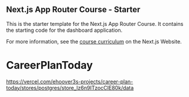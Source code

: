 ## Next.js App Router Course - Starter

This is the starter template for the Next.js App Router Course. It contains the starting code for the dashboard application.

For more information, see the [course curriculum](https://nextjs.org/learn) on the Next.js Website.

# CareerPlanToday

https://vercel.com/ehoover3s-projects/career-plan-today/stores/postgres/store_Iz6n9ITzocCIE80k/data
